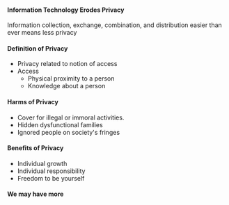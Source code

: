 #### Information Technology Erodes Privacy
Information collection, exchange, combination, and distribution easier than ever means less privacy

#### Definition of Privacy
- Privacy related to notion of access
- Access
	- Physical proximity to a person
	- Knowledge about a person

#### Harms of Privacy
- Cover for illegal or immoral activities.
- Hidden dysfunctional families
- Ignored people on society's fringes

#### Benefits of Privacy
- Individual growth
- Individual responsibility
- Freedom to be yourself

#### We may have more 